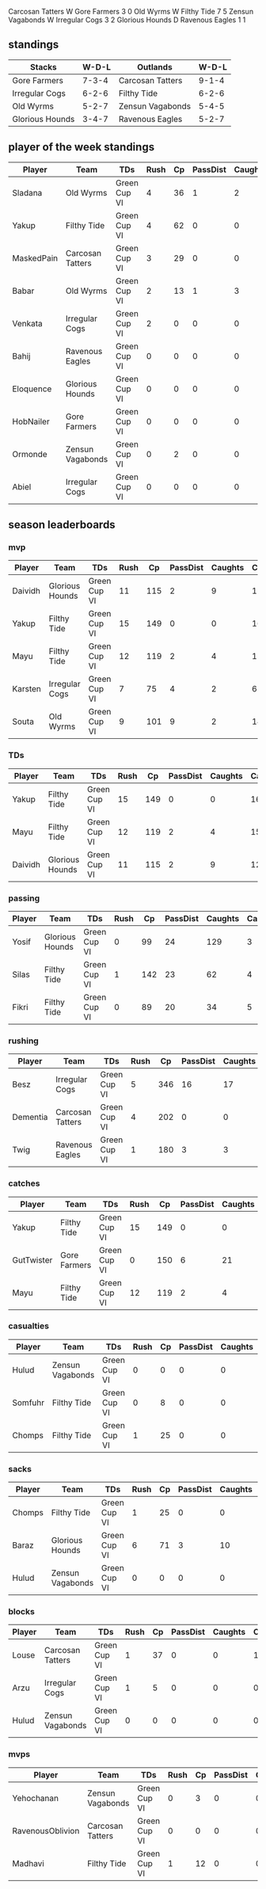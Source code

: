 Carcosan Tatters W Gore Farmers 3 0
Old Wyrms W Filthy Tide 7 5
Zensun Vagabonds W Irregular Cogs 3 2
Glorious Hounds D Ravenous Eagles 1 1

## standings

| Stacks | W-D-L | Outlands | W-D-L |
|-------|-----|--|--|
| Gore Farmers | 7-3-4 | Carcosan Tatters | 9-1-4 |
| Irregular Cogs | 6-2-6 | Filthy Tide | 6-2-6 |
| Old Wyrms | 5-2-7 | Zensun Vagabonds | 5-4-5 |
| Glorious Hounds | 3-4-7 | Ravenous Eagles | 5-2-7 |

## player of the week standings

| Player      | Team             | TDs  | Rush | Cp   | PassDist | Caughts | Cas  | Blocks | Sacks | MVPs | SPP  |
|-------------|------------------|------|------|------|----------|---------|------|--------|-------|------|------|
| Sladana   | Old Wyrms        | Green Cup VI |    4 |   36 |    1 |        2 |      4 |     0 |    0 |      1 |     0 |    0 |   13 |
| Yakup     | Filthy Tide      | Green Cup VI |    4 |   62 |    0 |        0 |      5 |     0 |    0 |      2 |     0 |    0 |   12 |
| MaskedPain | Carcosan Tatters | Green Cup VI |    3 |   29 |    0 |        0 |      2 |     0 |    0 |      5 |     1 |    0 |    9 |
| Babar      | Old Wyrms        | Green Cup VI |    2 |   13 |    1 |        3 |      2 |     0 |    0 |      2 |     1 |    0 |    7 |
| Venkata   | Irregular Cogs   | Green Cup VI |    2 |    0 |    0 |        0 |      1 |     0 |    0 |      4 |     0 |    0 |    6 |
| Bahij      | Ravenous Eagles  | Green Cup VI |    0 |    0 |    0 |        0 |      0 |     0 |    0 |      3 |     0 |    1 |    5 |
| Eloquence | Glorious Hounds  | Green Cup VI |    0 |    0 |    0 |        0 |      0 |     0 |    0 |      0 |     0 |    1 |    5 |
| HobNailer | Gore Farmers     | Green Cup VI |    0 |    0 |    0 |        0 |      0 |     0 |    0 |      1 |     0 |    1 |    5 |
| Ormonde   | Zensun Vagabonds | Green Cup VI |    0 |    2 |    0 |        0 |      0 |     0 |    0 |      2 |     0 |    1 |    5 |
| Abiel     | Irregular Cogs   | Green Cup VI |    0 |    0 |    0 |        0 |      0 |     0 |    0 |      1 |     0 |    1 |    5 |

## season leaderboards

### mvp

| Player            | Team             | TDs  | Rush | Cp   | PassDist | Caughts | Cas  | Blocks | Sacks | MVPs | SPP  |
|-------------------|------------------|------|------|------|----------|---------|------|--------|-------|------|------|
| Daividh | Glorious Hounds | Green Cup VI |   11 |  115 |    2 |        9 |     12 |     1 |    0 |     15 |     0 |    3 |   52 |
| Yakup   | Filthy Tide     | Green Cup VI |   15 |  149 |    0 |        0 |     16 |     0 |    1 |     10 |     1 |    0 |   47 |
| Mayu    | Filthy Tide     | Green Cup VI |   12 |  119 |    2 |        4 |     15 |     0 |    0 |     14 |     1 |    1 |   43 |
| Karsten | Irregular Cogs  | Green Cup VI |    7 |   75 |    4 |        2 |      6 |     0 |    4 |     57 |     4 |    2 |   43 |
| Souta   | Old Wyrms       | Green Cup VI |    9 |  101 |    9 |        2 |     14 |     0 |    0 |     18 |     1 |    1 |   41 |

### TDs

| Player            | Team             | TDs  | Rush | Cp   | PassDist | Caughts | Cas  | Blocks | Sacks | MVPs | SPP  |
|-------------------|------------------|------|------|------|----------|---------|------|--------|-------|------|------|
| Yakup   | Filthy Tide     | Green Cup VI |   15 |  149 |    0 |        0 |     16 |     0 |    1 |     10 |     1 |    0 |   47 |
| Mayu    | Filthy Tide     | Green Cup VI |   12 |  119 |    2 |        4 |     15 |     0 |    0 |     14 |     1 |    1 |   43 |
| Daividh | Glorious Hounds | Green Cup VI |   11 |  115 |    2 |        9 |     12 |     1 |    0 |     15 |     0 |    3 |   52 |

### passing

| Player            | Team             | TDs  | Rush | Cp   | PassDist | Caughts | Cas  | Blocks | Sacks | MVPs | SPP  |
|-------------------|------------------|------|------|------|----------|---------|------|--------|-------|------|------|
| Yosif | Glorious Hounds | Green Cup VI |    0 |   99 |   24 |      129 |      3 |     0 |    0 |      6 |     0 |    1 |   29 |
| Silas | Filthy Tide     | Green Cup VI |    1 |  142 |   23 |       62 |      4 |     1 |    1 |     15 |     2 |    1 |   35 |
| Fikri | Filthy Tide     | Green Cup VI |    0 |   89 |   20 |       34 |      5 |     0 |    2 |     21 |     0 |    2 |   34 |

### rushing

| Player            | Team             | TDs  | Rush | Cp   | PassDist | Caughts | Cas  | Blocks | Sacks | MVPs | SPP  |
|-------------------|------------------|------|------|------|----------|---------|------|--------|-------|------|------|
| Besz     | Irregular Cogs   | Green Cup VI |    5 |  346 |   16 |       17 |      2 |     0 |    0 |     12 |     0 |    1 |   36 |
| Dementia | Carcosan Tatters | Green Cup VI |    4 |  202 |    0 |        0 |      5 |     1 |    4 |     43 |     4 |    0 |   22 |
| Twig     | Ravenous Eagles  | Green Cup VI |    1 |  180 |    3 |        3 |      3 |     0 |    1 |     21 |     1 |    1 |   13 |


### catches

| Player            | Team             | TDs  | Rush | Cp   | PassDist | Caughts | Cas  | Blocks | Sacks | MVPs | SPP  |
|-------------------|------------------|------|------|------|----------|---------|------|--------|-------|------|------|
| Yakup      | Filthy Tide  | Green Cup VI |   15 |  149 |    0 |        0 |     16 |     0 |    1 |     10 |     1 |    0 |   47 |
| GutTwister | Gore Farmers | Green Cup VI |    0 |  150 |    6 |       21 |     15 |     0 |    0 |     18 |     0 |    0 |    6 |
| Mayu       | Filthy Tide  | Green Cup VI |   12 |  119 |    2 |        4 |     15 |     0 |    0 |     14 |     1 |    1 |   43 |

### casualties

| Player            | Team             | TDs  | Rush | Cp   | PassDist | Caughts | Cas  | Blocks | Sacks | MVPs | SPP  |
|-------------------|------------------|------|------|------|----------|---------|------|--------|-------|------|------|
| Hulud   | Zensun Vagabonds | Green Cup VI |    0 |    0 |    0 |        0 |      0 |     0 |   11 |    124 |     6 |    0 |   22 |
| Somfuhr | Filthy Tide      | Green Cup VI |    0 |    8 |    0 |        0 |      0 |     0 |    8 |    123 |     2 |    1 |   21 |
| Chomps  | Filthy Tide      | Green Cup VI |    1 |   25 |    0 |        0 |      1 |     0 |    7 |     94 |    10 |    1 |   22 |


### sacks

| Player            | Team             | TDs  | Rush | Cp   | PassDist | Caughts | Cas  | Blocks | Sacks | MVPs | SPP  |
|-------------------|------------------|------|------|------|----------|---------|------|--------|-------|------|------|
| Chomps | Filthy Tide      | Green Cup VI |    1 |   25 |    0 |        0 |      1 |     0 |    7 |     94 |    10 |    1 |   22 |
| Baraz  | Glorious Hounds  | Green Cup VI |    6 |   71 |    3 |       10 |      4 |     1 |    2 |     17 |    10 |    1 |   32 |
| Hulud  | Zensun Vagabonds | Green Cup VI |    0 |    0 |    0 |        0 |      0 |     0 |   11 |    124 |     6 |    0 |   22 |


### blocks

| Player            | Team             | TDs  | Rush | Cp   | PassDist | Caughts | Cas  | Blocks | Sacks | MVPs | SPP  |
|-------------------|------------------|------|------|------|----------|---------|------|--------|-------|------|------|
| Louse | Carcosan Tatters | Green Cup VI |    1 |   37 |    0 |        0 |      1 |     0 |    2 |    138 |     1 |    1 |   12 |
| Arzu  | Irregular Cogs   | Green Cup VI |    1 |    5 |    0 |        0 |      0 |     0 |    5 |    133 |     6 |    3 |   28 |
| Hulud | Zensun Vagabonds | Green Cup VI |    0 |    0 |    0 |        0 |      0 |     0 |   11 |    124 |     6 |    0 |   22 |


### mvps

| Player            | Team             | TDs  | Rush | Cp   | PassDist | Caughts | Cas  | Blocks | Sacks | MVPs | SPP  |
|-------------------|------------------|------|------|------|----------|---------|------|--------|-------|------|------|
| Yehochanan        | Zensun Vagabonds | Green Cup VI |    0 |    3 |    0 |        0 |      0 |     0 |    2 |     29 |     5 |    4 |   24 |
| RavenousOblivion | Carcosan Tatters | Green Cup VI |    0 |    0 |    0 |        0 |      0 |     0 |    3 |     78 |     0 |    4 |   26 |
| Madhavi          | Filthy Tide      | Green Cup VI |    1 |   12 |    0 |        0 |      1 |     1 |    4 |     70 |     3 |    3 |   28 |
